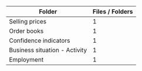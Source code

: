 | Folder                        |   Files / Folders |
|-------------------------------|-------------------|
| Selling prices                |                 1 |
| Order books                   |                 1 |
| Confidence indicators         |                 1 |
| Business situation - Activity |                 1 |
| Employment                    |                 1 |